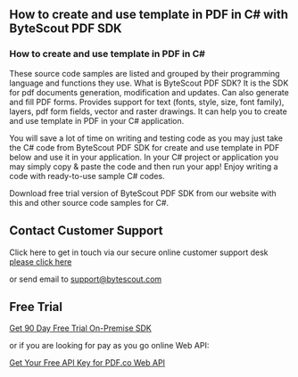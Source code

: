 ## How to create and use template in PDF in C# with ByteScout PDF SDK

### How to create and use template in PDF in C#

These source code samples are listed and grouped by their programming language and functions they use. What is ByteScout PDF SDK? It is the SDK for pdf documents generation, modification and updates. Can also generate and fill PDF forms. Provides support for text (fonts, style, size, font family), layers, pdf form fields, vector and raster drawings. It can help you to create and use template in PDF in your C# application.

You will save a lot of time on writing and testing code as you may just take the C# code from ByteScout PDF SDK for create and use template in PDF below and use it in your application. In your C# project or application you may simply copy & paste the code and then run your app! Enjoy writing a code with ready-to-use sample C# codes.

Download free trial version of ByteScout PDF SDK from our website with this and other source code samples for C#.

## Contact Customer Support

Click here to get in touch via our secure online customer support desk [please click here](https://bytescout.zendesk.com/hc/en-us/requests/new?subject=ByteScout%20PDF%20SDK%20Question)

or send email to [support@bytescout.com](mailto:support@bytescout.com?subject=ByteScout%20PDF%20SDK%20Question) 

## Free Trial

[Get 90 Day Free Trial On-Premise SDK](https://bytescout.com/download/web-installer?utm_source=github-readme)

or if you are looking for pay as you go online Web API:

[Get Your Free API Key for PDF.co Web API](https://pdf.co/documentation/api?utm_source=github-readme)